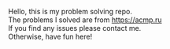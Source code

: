 Hello, this is my problem solving repo.<br />
The problems I solved are from https://acmp.ru <br />
If you find any issues please contact me.<br />
Otherwise, have fun here!<br />

